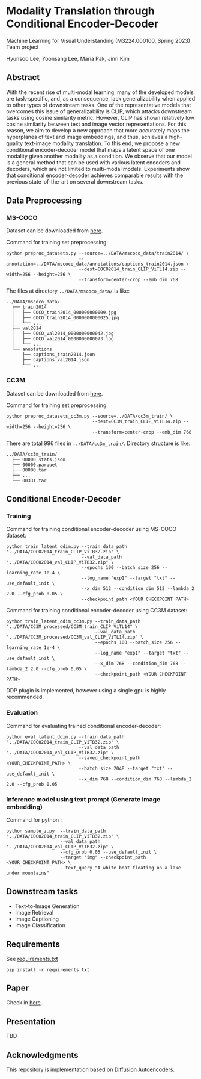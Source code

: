 # Modality Translation through Conditional Encoder-Decoder

Machine Learning for Visual Understanding (M3224.000100, Spring 2023) Team project


Hyunsoo Lee, Yoonsang Lee, Maria Pak, Jinri Kim

## Abstract

With the recent rise of multi-modal learning, many of the developed models are task-specific, and, as a consequence, lack generalizability when applied to other types of downstream tasks. One of the representative models that overcomes this issue of generalizability is CLIP, which attacks downstream tasks using cosine similarity metric. However, CLIP has shown relatively low cosine similarity between text and image vector representations. For this reason, we aim to develop a new approach that more accurately maps the hyperplanes of text and image embeddings, and thus, achieves a high-quality text-image modality translation. To this end, we propose a new conditional encoder-decoder model that maps a latent space of one modality given another modality as a condition. We observe that our model is a general method that can be used with various latent encoders and decoders, which are not limited to multi-modal models. Experiments show that conditional encoder-decoder achieves comparable results with the previous state-of-the-art on several downstream tasks. 

## Data Preprocessing

### MS-COCO

Dataset can be downloaded from [here](https://cocodataset.org/#download).

Command for training set preprocessing:

```
python preproc_datasets.py --source=../DATA/mscoco_data/train2014/ \
                           --annotation=../DATA/mscoco_data/annotations/captions_train2014.json \
                           --dest=COCO2014_train_CLIP_ViTL14.zip --width=256 --height=256 \
                           --transform=center-crop --emb_dim 768
```

The files at directory `../DATA/mscoco_data/` is like:

```
../DATA/mscoco_data/
  ├── train2014
  │   ├── COCO_train2014_000000000009.jpg
  │   ├── COCO_train2014_0000000000025.jpg
  │   └── ...
  ├── val2014
  │   ├── COCO_val2014_0000000000042.jpg
  │   ├── COCO_val2014_0000000000073.jpg
  │   └── ...
  └── annotations
      ├── captions_train2014.json
      ├── captions_val2014.json
      └── ...
``` 


### CC3M

Dataset can be downloaded from [here](https://github.com/rom1504/img2dataset/blob/main/dataset_examples/cc3m.md). 

Command for training set preprocessing:

```
python preproc_datasets_cc3m.py --source=../DATA/cc3m_train/ \
                                --dest=CC3M_train_CLIP_ViTL14.zip --width=256 --height=256 \
                                --transform=center-crop --emb_dim 768
```

There are total 996 files in `../DATA/cc3m_train/`. Directory structure is like:

```
../DATA/cc3m_train/
  ├── 00000_stats.json
  ├── 00000.parquet
  ├── 00000.tar
  ├── ...
  └── 00331.tar
``` 

## Conditional Encoder-Decoder

### Training

Command for training conditional encoder-decoder using MS-COCO dataset: 

```
python train_latent_ddim.py --train_data_path "../DATA/COCO2014_train_CLIP_ViTB32.zip" \
                            --val_data_path "../DATA/COCO2014_val_CLIP_ViTB32.zip" \
                            --epochs 100 --batch_size 256 --learning_rate 1e-4 \
                            --log_name "exp1" --target "txt" --use_default_init \
                            --x_dim 512 --condition_dim 512 --lambda_2 2.0 --cfg_prob 0.05 \
                            --checkpoint_path <YOUR CHECKPOINT PATH>
```

Command for training conditional encoder-decoder using CC3M dataset: 

```
python train_latent_ddim_cc3m.py --train_data_path "../DATA/CC3M_processed/CC3M_train_CLIP_ViTL14" \
                                 --val_data_path "../DATA/CC3M_processed/CC3M_val_CLIP_ViTL14.zip" \
                                 --epochs 100 --batch_size 256 --learning_rate 1e-4 \
                                 --log_name "exp1" --target "txt" --use_default_init \
                                 --x_dim 768 --condition_dim 768 --lambda_2 2.0 --cfg_prob 0.05 \
                                 --checkpoint_path <YOUR CHECKPOINT PATH>
```

DDP plugin is implemented, however using a single gpu is highly recommended.

### Evaluation

Command for evaluating trained conditional encoder-decoder: 

```
python eval_latent_ddim.py --train_data_path "../DATA/COCO2014_train_CLIP_ViTB32.zip" \
                           --val_data_path "../DATA/COCO2014_val_CLIP_ViTB32.zip" \
                           --saved_checkpoint_path <YOUR_CHECKPOINT_PATH> \
                           --batch_size 2048 --target "txt" --use_default_init \
                           --x_dim 768 --condition_dim 768 --lambda_2 2.0 --cfg_prob 0.05
```

### Inference model using text prompt (Generate image embedding)

Command for python : 

```
python sample_z.py  --train_data_path "../DATA/COCO2014_train_CLIP_ViTB32.zip" \
                    --val_data_path "../DATA/COCO2014_val_CLIP_ViTB32.zip" \
                    --cfg_prob 0.05 --use_default_init \
                    --target "img" --checkpoint_path <YOUR_CHECKPOINT_PATH> \
                    --text_query "A white boat floating on a lake under mountains"
```

## Downstream tasks

- Text-to-Image Generation
- Image Retrieval
- Image Captioning
- Image Classification

## Requirements

See [requirements.txt](https://github.com/frogyunmax/MLVU-project/blob/main/requirements.txt)

```
pip install -r requirements.txt
```

## Paper

Check in [here](https://drive.google.com/file/d/1nXQzt6FHOkRugbepxe6ukWz76u_oP-Ln/view?usp=sharing).

## Presentation

TBD


## Acknowledgments

This repository is implementation based on [Diffusion Autoencoders](https://github.com/phizaz/diffae).
